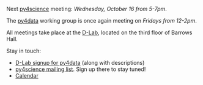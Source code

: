 Next [py4science](/py4science/index.html) meeting: *Wednesday, October 16 from 5-7pm*.

The [py4data](/py4science/py4data.html) working group is
once again meeting on *Fridays from 12-2pm*.

All meetings take place at the [D-Lab](http://dlab.berkeley.edu/location), located on the third floor of Barrows Hall.

Stay in touch:

 - [D-Lab signup for py4data](http://dlab.berkeley.edu/working-groups/python-data-analysis)
   (along with descriptions)
 - [py4science mailing list](https://calmail.berkeley.edu/manage/list/listinfo/py4science@lists.berkeley.edu). Sign up there to stay tuned!
 - [Calendar](https://www.google.com/calendar/embed?src=moeh9ilpdjicogfaav9jtplh28%40group.calendar.google.com&ctz=America/Los_Angeles)

